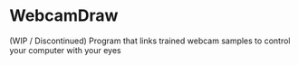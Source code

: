WebcamDraw
==========

(WIP / Discontinued) Program that links trained webcam samples to control your computer with your eyes